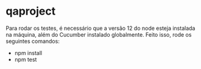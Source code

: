 # qaproject

Para rodar os testes, é necessário que a versão 12 do node esteja instalada na máquina, além do Cucumber instalado globalmente.
Feito isso, rode os seguintes comandos:
 - npm install 
 - npm test